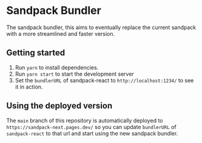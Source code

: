 # Sandpack Bundler

The sandpack bundler, this aims to eventually replace the current sandpack with a more streamlined and faster version.

## Getting started

1. Run `yarn` to install dependencies.
2. Run `yarn start` to start the development server
3. Set the `bundlerURL` of sandpack-react to `http://localhost:1234/` to see it in action.

## Using the deployed version

The `main` branch of this repository is automatically deployed to `https://sandpack-next.pages.dev/` so you can update `bundlerURL` of `sandpack-react` to that url and start using the new sandpack bundler.

